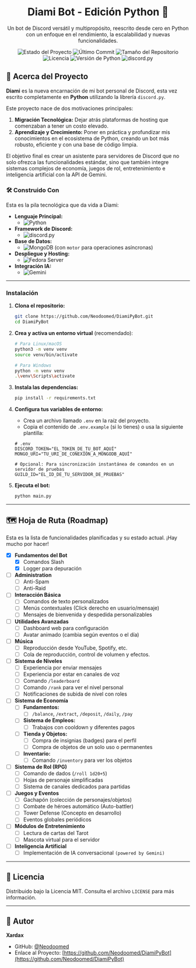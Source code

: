 <div align="center">
  <!-- Opcional: Si tienes un logo, puedes ponerlo aquí -->
  <!-- <img src="URL_DE_TU_LOGO" alt="Logo de Diami" width="120" height="120"> -->
  
  # Diami Bot - Edición Python 🐍
  
  Un bot de Discord versátil y multipropósito, reescrito desde cero en Python con un enfoque en el rendimiento, la escalabilidad y nuevas funcionalidades.

  <!-- Badges -->
  <p>
    <img src="https://img.shields.io/badge/Status-En%20Desarrollo-blue" alt="Estado del Proyecto">
    <img src="https://img.shields.io/github/last-commit/Neodoomed/DiamiPyBot" alt="Último Commit">
    <img src="https://img.shields.io/github/repo-size/Neodoomed/DiamiPyBot" alt="Tamaño del Repositorio">
    <img src="https://img.shields.io/github/license/Neodoomed/DiamiPyBot" alt="Licencia">
    <img src="https://img.shields.io/badge/Python-3.10%2B-blue?logo=python" alt="Versión de Python">
    <img src="https://img.shields.io/badge/discord.py-v2.3.2-blue?logo=discord&logoColor=white" alt="discord.py">
  </p>
</div>

## 📖 Acerca del Proyecto

**Diami** es la nueva encarnación de mi bot personal de Discord, esta vez escrito completamente en **Python** utilizando la librería `discord.py`.

Este proyecto nace de dos motivaciones principales:
1.  **Migración Tecnológica:** Dejar atrás plataformas de hosting que comenzaban a tener un costo elevado.
2.  **Aprendizaje y Crecimiento:** Poner en práctica y profundizar mis conocimientos en el ecosistema de Python, creando un bot más robusto, eficiente y con una base de código limpia.

El objetivo final es crear un asistente para servidores de Discord que no solo ofrezca las funcionalidades estándar, sino que también integre sistemas complejos de economía, juegos de rol, entretenimiento e inteligencia artificial con la API de Gemini.

<!-- Aquí es un excelente lugar para una captura de pantalla de un comando en acción -->
<!-- ![Ejemplo del Bot](URL_DE_LA_CAPTURA_DE_PANTALLA.png) -->

### 🛠️ Construido Con

Esta es la pila tecnológica que da vida a Diami:

*   **Lenguaje Principal:**
    *   ![Python](https://img.shields.io/badge/Python-3776AB?style=for-the-badge&logo=python&logoColor=white)
*   **Framework de Discord:**
    *   ![discord.py](https://img.shields.io/badge/discord.py-5865F2?style=for-the-badge&logo=discord&logoColor=white)
*   **Base de Datos:**
    *   ![MongoDB](https://img.shields.io/badge/MongoDB-47A248?style=for-the-badge&logo=mongodb&logoColor=white) (con `motor` para operaciones asíncronas)
*   **Despliegue y Hosting:**
    *   ![Fedora Server](https://img.shields.io/badge/Fedora%20Server-51A2DA?style=for-the-badge&logo=fedora&logoColor=white)
*   **Integración IA:**
    *   ![Gemini](https://img.shields.io/badge/Google%20Gemini-8E77F0?style=for-the-badge&logo=google-gemini&logoColor=white)

---

### Instalación

1.  **Clona el repositorio:**
    ```sh
    git clone https://github.com/Neodoomed/DiamiPyBot.git
    cd DiamiPyBot
    ```

2.  **Crea y activa un entorno virtual** (recomendado):
    ```sh
    # Para Linux/macOS
    python3 -m venv venv
    source venv/bin/activate
    
    # Para Windows
    python -m venv venv
    .\venv\Scripts\activate
    ```

3.  **Instala las dependencias:**
    ```sh
    pip install -r requirements.txt
    ```

4.  **Configura tus variables de entorno:**
    *   Crea un archivo llamado `.env` en la raíz del proyecto.
    *   Copia el contenido de `.env.example` (si lo tienes) o usa la siguiente plantilla:
    ```env
    # .env
    DISCORD_TOKEN="EL_TOKEN_DE_TU_BOT_AQUÍ"
    MONGO_URI="TU_URI_DE_CONEXIÓN_A_MONGODB_AQUÍ"
    
    # Opcional: Para sincronización instantánea de comandos en un servidor de pruebas
    GUILD_ID="EL_ID_DE_TU_SERVIDOR_DE_PRUEBAS"
    ```

5.  **Ejecuta el bot:**
    ```sh
    python main.py
    ```

---

## 🗺️ Hoja de Ruta (Roadmap)

Esta es la lista de funcionalidades planificadas y su estado actual. ¡Hay mucho por hacer!

- [x] **Fundamentos del Bot**
  - [x] Comandos Slash
  - [x] Logger para depuración
- [ ] **Administration**
  - [ ] Anti-Spam
  - [ ] Anti-Raid
- [ ] **Interacción Básica**
  - [ ] Comandos de texto personalizados
  - [ ] Menús contextuales (Click derecho en usuario/mensaje)
  - [ ] Mensajes de bienvenida y despedida personalizables
- [ ] **Utilidades Avanzadas**
  - [ ] Dashboard web para configuración
  - [ ] Avatar animado (cambia según eventos o el día)
- [ ] **Música**
  - [ ] Reproducción desde YouTube, Spotify, etc.
  - [ ] Cola de reproducción, control de volumen y efectos.
- [ ] **Sistema de Niveles**
  - [ ] Experiencia por enviar mensajes
  - [ ] Experiencia por estar en canales de voz
  - [ ] Comando `/leaderboard`
  - [ ] Comando `/rank` para ver el nivel personal
  - [ ] Notificaciones de subida de nivel con roles
- [ ] **Sistema de Economía**
  - [ ] **Fundamentos:**
    - [ ] `/balance`, `/extract`, `/deposit`, `/daily`, `/pay`
  - [ ] **Sistema de Empleos:**
    - [ ] Trabajos con cooldown y diferentes pagos
  - [ ] **Tienda y Objetos:**
    - [ ] Compra de insignias (badges) para el perfil
    - [ ] Compra de objetos de un solo uso o permanentes
  - [ ] **Inventario:**
    - [ ] Comando `/inventory` para ver los objetos
- [ ] **Sistema de Rol (RPG)**
  - [ ] Comando de dados (`/roll 1d20+5`)
  - [ ] Hojas de personaje simplificadas
  - [ ] Sistema de canales dedicados para partidas
- [ ] **Juegos y Eventos**
  - [ ] Gachapón (colección de personajes/objetos)
  - [ ] Combate de héroes automático (Auto-battler)
  - [ ] Tower Defense (Concepto en desarrollo)
  - [ ] Eventos globales periódicos
- [ ] **Módulos de Entretenimiento**
  - [ ] Lectura de cartas del Tarot
  - [ ] Mascota virtual para el servidor
- [ ] **Inteligencia Artificial**
  - [ ] Implementación de IA conversacional `(powered by Gemini)`

---

## 📜 Licencia

Distribuido bajo la Licencia MIT. Consulta el archivo `LICENSE` para más información.

---

## 👤 Autor

**Xardax**

*   GitHub: [@Neodoomed](https://github.com/Neodoomed/)
*   Enlace al Proyecto: [https://github.com/Neodoomed/DiamiPyBot](https://github.com/Neodoomed/DiamiPyBot)
